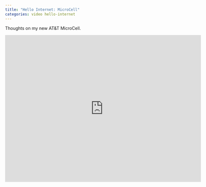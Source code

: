 ```yaml
---
title: "Hello Internet: MicroCell"
categories: video hello-internet
---
```


Thoughts on my new AT&T MicroCell.

<div class="video vimeo"><iframe src="
https://player.vimeo.com/video/14798937?title=0&amp;byline=0&amp;portrait=0&amp;color=f05b35" width="640" height="480" frameborder="0" webkitAllowFullScreen mozallowfullscreen allowFullScreen></iframe></div>
